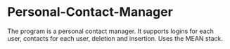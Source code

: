 # Personal-Contact-Manager
The program is a personal contact manager. It supports logins for each user, contacts for each user, deletion and insertion. Uses the MEAN stack.
